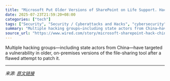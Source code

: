 ```yaml
---
title: "Microsoft Put Older Versions of SharePoint on Life Support. Hackers Are Taking Advantage"
date: 2025-07-23T21:59:20+08:00
categories: ["tech"]
tags: ["Security", "Security / Cyberattacks and Hacks", "cybersecurity", "hacking", "vulnerabilities", "Microsoft", "China", "Open Season"]
summary: "Multiple hacking groups—including state actors from China—have targeted a vulnerability in older, on-premises versions of the file-sharing tool after a flawed attempt to patch it."
source_url: "https://www.wired.com/story/microsoft-sharepoint-hack-china-end-of-life-updates/"
---
```


Multiple hacking groups—including state actors from China—have targeted a vulnerability in older, on-premises versions of the file-sharing tool after a flawed attempt to patch it.

---

*来源: [原文链接](https://www.wired.com/story/microsoft-sharepoint-hack-china-end-of-life-updates/)*
